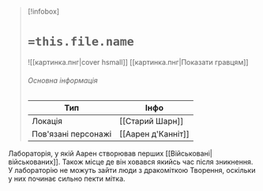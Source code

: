 > [!infobox]
> # `=this.file.name`
> ![[картинка.пнг|cover hsmall]]
> [[картинка.пнг|Показати гравцям]]
> ###### Основна інформація
> Тип | Інфо |
> ---|---|
> Локація | [[Старий Шарн]] |
> Пов'язані персонажі | [[Аарен д'Канніт]] |

Лабораторія, у якій Аарен створював перших [[Військовані|військованих]]. Також місце де він ховався якийсь час після зникнення. У лабораторію не можуть зайти люди з дракоміткою Творення, оскільки у них починає сильно пекти мітка.

#### 